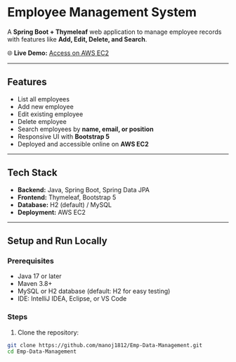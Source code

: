 # Employee Management System

A **Spring Boot + Thymeleaf** web application to manage employee records with features like **Add, Edit, Delete, and Search**.  

🌐 **Live Demo:** [Access on AWS EC2](http://44.220.142.36:8080/)

---

## Features

- List all employees
- Add new employee
- Edit existing employee
- Delete employee
- Search employees by **name, email, or position**
- Responsive UI with **Bootstrap 5**
- Deployed and accessible online on **AWS EC2**

---

## Tech Stack

- **Backend:** Java, Spring Boot, Spring Data JPA  
- **Frontend:** Thymeleaf, Bootstrap 5  
- **Database:** H2 (default) / MySQL  
- **Deployment:** AWS EC2  

---

## Setup and Run Locally

### Prerequisites

- Java 17 or later
- Maven 3.8+
- MySQL or H2 database (default: H2 for easy testing)
- IDE: IntelliJ IDEA, Eclipse, or VS Code

### Steps

1. Clone the repository:

```bash
git clone https://github.com/manoj1812/Emp-Data-Management.git
cd Emp-Data-Management
